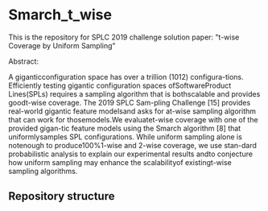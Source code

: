 # Smarch_t_wise

This is the repository for SPLC 2019 challenge solution paper: "t-wise Coverage by Uniform Sampling"

Abstract:

A giganticconfiguration space has over a trillion (1012) configura-tions. Efficiently testing gigantic configuration spaces ofSoftwareProduct Lines(SPLs) requires a sampling algorithm that is bothscalable and provides goodt-wise coverage. The 2019 SPLC Sam-pling Challenge [15] provides real-world gigantic feature modelsand asks for at-wise sampling algorithm that can work for thosemodels.We evaluatet-wise coverage with one of the provided gigan-tic feature models using the Smarch algorithm [8] that uniformlysamples SPL configurations.  While uniform sampling alone is notenough to produce100%1-wise and 2-wise coverage, we use stan-dard probabilistic analysis to explain our experimental results andto conjecture how uniform sampling may enhance the scalabilityof existingt-wise sampling algorithms.

## Repository structure

